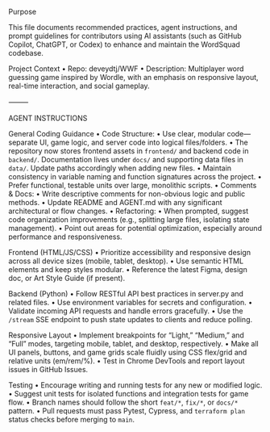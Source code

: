Purpose

This file documents recommended practices, agent instructions, and prompt guidelines for contributors using AI assistants (such as GitHub Copilot, ChatGPT, or Codex) to enhance and maintain the WordSquad codebase.

Project Context
• Repo: deveydtj/WWF
• Description: Multiplayer word guessing game inspired by Wordle, with an emphasis on responsive layout, real-time interaction, and social gameplay.

⸻

AGENT INSTRUCTIONS

General Coding Guidance
• Code Structure:
• Use clear, modular code—separate UI, game logic, and server code into logical files/folders.
• The repository now stores frontend assets in `frontend/` and backend code in
  `backend/`. Documentation lives under `docs/` and supporting data files in
  `data/`. Update paths accordingly when adding new files.
• Maintain consistency in variable naming and function signatures across the project.
• Prefer functional, testable units over large, monolithic scripts.
• Comments & Docs:
• Write descriptive comments for non-obvious logic and public methods.
• Update README and AGENT.md with any significant architectural or flow changes.
• Refactoring:
• When prompted, suggest code organization improvements (e.g., splitting large files, isolating state management).
• Point out areas for potential optimization, especially around performance and responsiveness.

Frontend (HTML/JS/CSS)
• Prioritize accessibility and responsive design across all device sizes (mobile, tablet, desktop).
• Use semantic HTML elements and keep styles modular.
• Reference the latest Figma, design doc, or Art Style Guide (if present).

Backend (Python)
• Follow RESTful API best practices in server.py and related files.
• Use environment variables for secrets and configuration.
• Validate incoming API requests and handle errors gracefully.
• Use the `/stream` SSE endpoint to push state updates to clients and reduce polling.

Responsive Layout
• Implement breakpoints for “Light,” “Medium,” and “Full” modes, targeting mobile, tablet, and desktop, respectively.
• Make all UI panels, buttons, and game grids scale fluidly using CSS flex/grid and relative units (em/rem/%).
• Test in Chrome DevTools and report layout issues in GitHub Issues.

Testing
• Encourage writing and running tests for any new or modified logic.
• Suggest unit tests for isolated functions and integration tests for game flow.
• Branch names should follow the short `feat/*`, `fix/*`, or `docs/*` pattern.
• Pull requests must pass Pytest, Cypress, and `terraform plan` status checks before merging to `main`.
